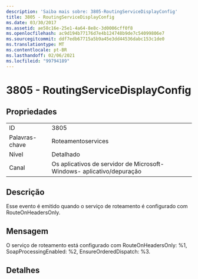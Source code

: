 ```yaml
---
description: 'Saiba mais sobre: 3805-RoutingServiceDisplayConfig'
title: 3805 - RoutingServiceDisplayConfig
ms.date: 03/30/2017
ms.assetid: ae58c16e-25e1-4a64-8e8c-3d0006cff0f8
ms.openlocfilehash: ac9d194b77176d7e4b124748b9de7c54099806e7
ms.sourcegitcommit: ddf7edb67715a5b9a45e3dd44536dabc153c1de0
ms.translationtype: MT
ms.contentlocale: pt-BR
ms.lasthandoff: 02/06/2021
ms.locfileid: "99794189"
---
```

# <a name="3805---routingservicedisplayconfig"></a>3805 - RoutingServiceDisplayConfig

## <a name="properties"></a>Propriedades  
  
|||  
|-|-|  
|ID|3805|  
|Palavras-chave|Roteamentoservices|  
|Nível|Detalhado|  
|Canal|Os aplicativos de servidor de Microsoft-Windows- aplicativo/depuração|  
  
## <a name="description"></a>Descrição  

 Esse evento é emitido quando o serviço de roteamento é configurado com RouteOnHeadersOnly.  
  
## <a name="message"></a>Mensagem  

 O serviço de roteamento está configurado com RouteOnHeadersOnly: %1, SoapProcessingEnabled: %2, EnsureOrderedDispatch: %3.  
  
## <a name="details"></a>Detalhes

